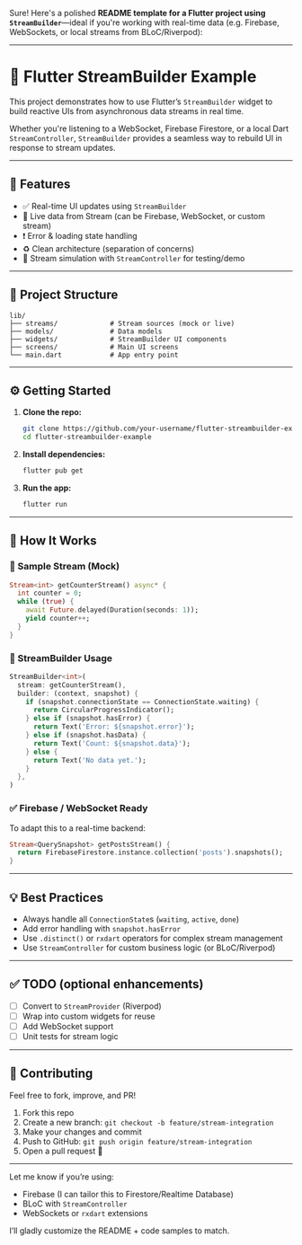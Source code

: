 Sure! Here's a polished **README template for a Flutter project using `StreamBuilder`**—ideal if you're working with real-time data (e.g. Firebase, WebSockets, or local streams from BLoC/Riverpod):

---

# 🔄 Flutter StreamBuilder Example

This project demonstrates how to use Flutter’s `StreamBuilder` widget to build reactive UIs from asynchronous data streams in real time.

Whether you're listening to a WebSocket, Firebase Firestore, or a local Dart `StreamController`, `StreamBuilder` provides a seamless way to rebuild UI in response to stream updates.

---

## 🌟 Features

* ✅ Real-time UI updates using `StreamBuilder`
* 🔁 Live data from Stream (can be Firebase, WebSocket, or custom stream)
* ❗ Error & loading state handling
* ♻️ Clean architecture (separation of concerns)
* 🧪 Stream simulation with `StreamController` for testing/demo

---

## 📂 Project Structure

```
lib/
├── streams/             # Stream sources (mock or live)
├── models/              # Data models
├── widgets/             # StreamBuilder UI components
├── screens/             # Main UI screens
└── main.dart            # App entry point
```

---

## ⚙️ Getting Started

1. **Clone the repo:**

   ```bash
   git clone https://github.com/your-username/flutter-streambuilder-example.git
   cd flutter-streambuilder-example
   ```

2. **Install dependencies:**

   ```bash
   flutter pub get
   ```

3. **Run the app:**

   ```bash
   flutter run
   ```

---

## 🚧 How It Works

### 🔧 Sample Stream (Mock)

```dart
Stream<int> getCounterStream() async* {
  int counter = 0;
  while (true) {
    await Future.delayed(Duration(seconds: 1));
    yield counter++;
  }
}
```

### 🧩 StreamBuilder Usage

```dart
StreamBuilder<int>(
  stream: getCounterStream(),
  builder: (context, snapshot) {
    if (snapshot.connectionState == ConnectionState.waiting) {
      return CircularProgressIndicator();
    } else if (snapshot.hasError) {
      return Text('Error: ${snapshot.error}');
    } else if (snapshot.hasData) {
      return Text('Count: ${snapshot.data}');
    } else {
      return Text('No data yet.');
    }
  },
)
```

### ✅ Firebase / WebSocket Ready

To adapt this to a real-time backend:

```dart
Stream<QuerySnapshot> getPostsStream() {
  return FirebaseFirestore.instance.collection('posts').snapshots();
}
```

---

## 💡 Best Practices

* Always handle all `ConnectionState`s (`waiting`, `active`, `done`)
* Add error handling with `snapshot.hasError`
* Use `.distinct()` or `rxdart` operators for complex stream management
* Use `StreamController` for custom business logic (or BLoC/Riverpod)

---

## ✅ TODO (optional enhancements)

* [ ] Convert to `StreamProvider` (Riverpod)
* [ ] Wrap into custom widgets for reuse
* [ ] Add WebSocket support
* [ ] Unit tests for stream logic

---

## 🤝 Contributing

Feel free to fork, improve, and PR!

1. Fork this repo
2. Create a new branch: `git checkout -b feature/stream-integration`
3. Make your changes and commit
4. Push to GitHub: `git push origin feature/stream-integration`
5. Open a pull request 🎉

---

Let me know if you’re using:

* Firebase (I can tailor this to Firestore/Realtime Database)
* BLoC with `StreamController`
* WebSockets or `rxdart` extensions

I’ll gladly customize the README + code samples to match.
